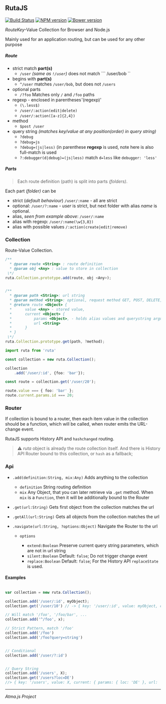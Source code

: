 RutaJS
----

[![Build Status](https://travis-ci.org/atmajs/Ruta.png?branch=master)](https://travis-ci.org/atmajs/Ruta)
[![NPM version](https://badge.fury.io/js/ruta.svg)](http://badge.fury.io/js/ruta)
[![Bower version](https://badge.fury.io/bo/ruta.svg)](http://badge.fury.io/bo/ruta)


*Route*_Key_-Value Collection for Browser and Node.js


Mainly used for an application routing, but can be used for any other purpose

##### Route

- strict match **part(s)**
	- ``` /user ``` _(same as ``` !/user ```)_ does not match ``` /user/bob ``
- begins with **part(s)**
	- ``` ^/user ``` matches ``` /user/bob ```, but does not ``` /users ```
- optional parts
	- ``` /?foo ``` Matches only `/` and `/foo` paths
- regexp - enclosed in parentheses '(regexp)'
	- ``` (\.less$) ```
	- ``` /user/:action(edit|delete) ```
	- ``` /user/:action([a-z]{2,4}) ```
- method
	- ```$post /user```
- query string _(matches key/value at any position(order) in query string)_
	- ```?debug```
	- ```?debug=js```
	- ```?debug=(js|less)``` (in parenthese **regexp** is used, note here is also full-match is used
	- ```?:debugger(d|debug)=(js|less)``` match `d=less` like `debugger: 'less'`

##### Parts

>Each route definition (path) is split into parts _(folders)_.

Each part _(folder)_ can be

- strict (_default behaviour_) ``` /user/:name ``` - all are strict
- optional: ``` /user/?:name ``` - _user_ is strict, but next folder with alias _name_ is optional.
- alias, _seen from example above_: ``` /user/:name ```
- alias with regexp: ``` /user/:name(\w{3,8}) ```
- alias with possible values ```/:action(create|edit|remove) ```


### Collection

Route-Value Collection.

```javascript
/**
  * @param route <String> : route definition
  * @param obj <Any> : value to store in collection
 \*/
ruta.Collection.prototype.add(route, obj <Any>);


/**
  * @param path <String>: url string
  * @param method <String>: optional, request method GET, POST, DELETE, PUT
  * @return route <Object> {
  *      value <Any> - stored value,
  *      current <Object> {
  *          params <Object>, - holds alias values and querystring arguments
  *          url <String>
  *      }
  * }
 \*/
ruta.Collection.prototype.get(path, ?method);

```

```ts
import ruta from 'ruta'

const collection = new ruta.Collection();

collection
    .add('/user/:id', {foo: 'bar'});

const route = collection.get('/user/20');

route.value === { foo: 'bar' };
route.current.params.id === 20;
```

### Router

If collection is bound to a router, then each item value in the collection should be a function, which
will be called, when router emits the URL-change event.

RutaJS supports History API and ```hashchanged``` routing.


> :warning: _ruta_ object is already the route collection itself. And there is History API Router bound to this collection, or `hash` as a fallback;


### Api

- `.add(definition:String, mix:Any)` Adds anything to the collection

	- `definition` String routing definition
	- `mix` Any Object, that you can later retrieve via `.get` method. When `mix` is a `Function`, then it will be additionally bound to the Router

- `.get(url:String)` Gets first object from the collection matches the url

- `.getAll(url:String)` Gets all objects from the collection matches the url

- `.navigate(url:String, ?options:Object)` Navigate the Router to the url

	- `options`

		- `extend:Boolean` Preserve current query string parameters, which are not in url string
		- `silent:Boolean` Default: `false`; Do not trigger change event
		- `replace:Boolean` Default: `false`; For the History API `replaceState` is used.

#### Examples

```javascript

var collection = new ruta.Collection();

collection.add('/user/:id', myObject);
collection.get('/user/10') // -> { key: '/user/:id', value: myObject, current: { id: 10 } }

// Will match '/foo', '/foo/bar', ...
collection.add('^/foo', x);

// Strict Pattern, match '/foo'
collection.add('/foo')
collection.add('/foo?query=string')


// Conditional
collection.add('/user/?:id')


// Query String
collection.add('/users', X);
collection.get('/users?loc=DE')
//> { key: '/users', value: X, current: { params: { loc: 'DE' }, url: '/users?loc=DE' } }

```


----
_Atma.js Project_
